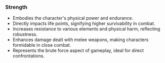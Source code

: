 ### Strength
- Embodies the character's physical power and endurance.
- Directly impacts life points, signifying higher survivability in combat.
- Increases resistance to various elements and physical harm, reflecting robustness.
- Enhances damage dealt with melee weapons, making characters formidable in close combat.
- Represents the brute force aspect of gameplay, ideal for direct confrontations.
